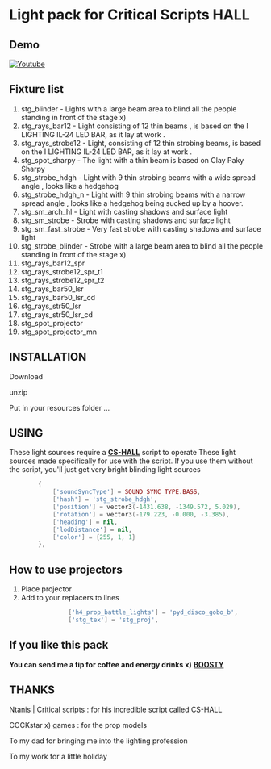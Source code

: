 # Light pack for Critical Scripts HALL
## Demo 
[![Youtube](https://img.youtube.com/vi/g4sVk8_M9bM/default.jpg)](https://youtu.be/g4sVk8_M9bM)

## Fixture list
1. stg_blinder - Lights with a large beam area to blind all the people standing in front of the stage x)
2. stg_rays_bar12 - Light consisting of 12 thin beams , is based on the I LIGHTING IL-24 LED BAR, as it lay at work . 
3. stg_rays_strobe12 - Light, consisting of 12 thin strobing beams, is based on the I LIGHTING IL-24 LED BAR, as it lay at work .
4. stg_spot_sharpy - The light with a thin beam is based on Clay Paky Sharpy
5. stg_strobe_hdgh - Light with 9 thin strobing beams with a wide spread angle , looks like a hedgehog
6. stg_strobe_hdgh_n - Light with 9 thin strobing beams with a narrow spread angle , looks like a hedgehog being sucked up by a hoover.
7. stg_sm_arch_hl - Light with casting shadows and surface light
8. stg_sm_strobe - Strobe with casting shadows and surface light
9. stg_sm_fast_strobe - Very fast strobe with casting shadows and surface light
10. stg_strobe_blinder - Strobe with a large beam area to blind all the people standing in front of the stage x)
11. stg_rays_bar12_spr
12. stg_rays_strobe12_spr_t1
13. stg_rays_strobe12_spr_t2
14. stg_rays_bar50_lsr
15. stg_rays_bar50_lsr_cd
16. stg_rays_str50_lsr
17. stg_rays_str50_lsr_cd
18. stg_spot_projector
19. stg_spot_projector_mn

## INSTALLATION 
Download

unzip

Put in your resources folder ...

## USING

These light sources require a **[CS-HALL](https://tebex.criticalscripts.shop/package/4517971)** script to operate
These light sources made specifically for use with the script.
If you use them without the script, you'll just get very bright blinding light sources

```lua
        {
            ['soundSyncType'] = SOUND_SYNC_TYPE.BASS,
            ['hash'] = 'stg_strobe_hdgh',
            ['position'] = vector3(-1431.638, -1349.572, 5.029),
            ['rotation'] = vector3(-179.223, -0.000, -3.385),
            ['heading'] = nil,
            ['lodDistance'] = nil,
            ['color'] = {255, 1, 1}
        },
```

## How to use projectors

1. Place projector
2. Add to your replacers to lines
   ```lua
                ['h4_prop_battle_lights'] = 'pyd_disco_gobo_b',
                ['stg_tex'] = 'stg_proj',
   ```
## If you like this pack
**You can send me a tip for coffee and energy drinks x)**
**[BOOSTY](https://boosty.to/gtavalifematter/donate "BOOSTY")**

## THANKS
Ntanis | Critical scripts : for his incredible script called CS-HALL

COCKstar x) games : for the prop models

To my dad for bringing me into the lighting profession

To my work for a little holiday
